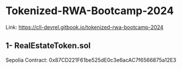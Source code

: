 # Tokenized-RWA-Bootcamp-2024

Link: https://cll-devrel.gitbook.io/tokenized-rwa-bootcamp-2024

## 1- RealEstateToken.sol

Sepolia Contract: 0x87CD221F61be525dE0c3e6acAC7f6566875a12E3


